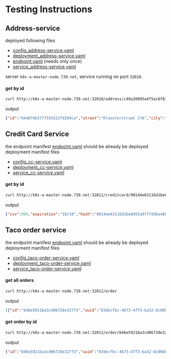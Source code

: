 # Testing Instructions

## Address-service

deployed following files

- [config_address-service.yaml](../../config_address-service.yaml)
- [deployment_address-service.yaml](../../deployment_address-service.yaml)
- [endpoint.yaml](../../endpoint.yaml) (needs only once)
- [service_address-service.yaml](../../service_address-service.yaml)

server `k8s-a-master-node.739.net`, service running on port `32010`.
#### get by id
```sh
curl http://k8s-a-master-node.739.net:32010/address/c49a20095a4f5ac6f83a3c0ff33854327b1cf3c2c5b39aa6f934c1fe53c1dd61
```
output
```json
{"id":"644874b3777555522fd294ca","street":"Kloosterstraat 27A","city":"Emblem","state":"Antwerpen","country":"BE","zip":"2520","hash":"c49a20095a4f5ac6f83a3c0ff33854327b1cf3c2c5b39aa6f934c1fe53c1dd61"}
```

## Credit Card Service
the endpoint manifest [endpoint.yaml](../../endpoint.yaml) should be already be deployed</br>
deployment manifest files

- [config_cc-service.yaml](../../config_cc-service.yaml)
- [deployment_cc-service.yaml](../../deployment_cc-service.yaml)
- [service_cc-service.yaml](../../service_cc-service.yaml)

#### get by id
```sh
curl http://k8s-a-master-node.739.net:32011/creditcard/90144e63116d1be8455a9ff7ddbe480c92c791a298026d4c2bafa7d6388b6285
```
output
```json lines
{"cvv":999,"expiration":"10/10","hash":"90144e63116d1be8455a9ff7ddbe480c92c791a298026d4c2bafa7d6388b6285","number":"5364965554644555","owner":"Rouslan Khayaouri"}
```

## Taco order service
the endpoint manifest [endpoint.yaml](../../endpoint.yaml) should be already be deployed</br>
deployment manifest files
- [config_taco-order-service.yaml](../../config_taco-order-service.yaml)
- [deployment_taco-order-service.yaml](../../deployment_taco-order-service.yaml)
- [service_taco-order-service.yaml](../../service_taco-order-service.yaml)

#### get all orders
```sh
curl http://k8s-a-master-node.739.net:32012/order
```
output
```json lines
[{"id":"646e5921ba3cd06728e327f3","uuid":"83decfbc-4673-47f3-ba32-8c00bbbb0698","name":"myOrder","email":"me@home.com","addrRef":"755241ea8bb0d609107a640673292264ca451e550dd39dd5c9bbb86ec8a5895f","ccardRef":"90144e63116d1be8455a9ff7ddbe480c92c791a298026d4c2bafa7d6388b6285"}]
```
#### get order by id
```sh
curl http://k8s-a-master-node.739.net:32012/order/646e5921ba3cd06728e327f3

```
output
```json lines
{"id":"646e5921ba3cd06728e327f3","uuid":"83decfbc-4673-47f3-ba32-8c00bbbb0698","name":"myOrder","email":"me@home.com","addrRef":"755241ea8bb0d609107a640673292264ca451e550dd39dd5c9bbb86ec8a5895f","ccardRef":"90144e63116d1be8455a9ff7ddbe480c92c791a298026d4c2bafa7d6388b6285"}
```